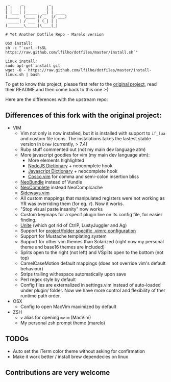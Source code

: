      _     _           _
    | |   | |         | |
    | |___| |_____  __| | ____
    |_____  (____ |/ _  |/ ___)
     _____| / ___ ( (_| | |
    (_______\_____|\____|_|

    # Yet Another Dotfile Repo - Marelo version

    OSX install:
    sh -c "`curl -fsSL https://raw.github.com/lfilho/dotfiles/master/install.sh`"

    Linux install:
    sudo apt-get install git
    wget -O - https://raw.github.com/lfilho/dotfiles/master/install-linux.sh | bash

To get to know this project, please first refer to the [original project](https://github.com/skwp/dotfiles), read their README and then come back to this one :-)

Here are the differences with the upstream repo:

## Differences of this fork with the original project:
  * VIM
    * Vim not only is now installed, but it is installed with support to `if_lua` and custom file icons. The instalations takes the lastest stable version in `brew` (currently, > 7.4)
    * Ruby stuff commented out (not my main dev language atm)
    * More javascript goodies for vim (my main dev language atm):
      * More elements highlighted
      * [NodeJS Dictionary](http://github.com/guileen/vim-node) + neocomplete hook
      * [Javascript Dictionary](https://raw.github.com/cooldaemon/myhome/master/.vim/dict/javascript.dict) + neocomplete hook
      * [Cosco.vim](http://github.com/lfilho/cosco.vim) for comma and semi-colon insertion bliss
    * [NeoBundle](https://github.com/Shougo/neobundle.vim) instead of Vundle
    * [NeoComplete](https://github.com/Shougo/neocomplete.vim) instead NeoComplcache
    * [Sideways.vim](https://github.com/AndrewRadev/sideways.vim)
    * All custom mappings that manipulated registers were not working as YR was overriding them (for eg. `Y`). Now it works.
    * "Stop visual paste insanity" now works
    * Custom keymaps for a specif plugin live on its config file, for easier finding.
    * [Unite](https://github.com/Shougo/unite.vim) (which got rid of CtrlP, LustyJuggler and Ag)
    * Support for [project/folder specific .vimrc configuration](https://github.com/MarcWeber/vim-addon-local-vimrc)
    * Support for Mustache templating system
    * Support for other vim themes than Solarized (right now my personal theme and base16 themes are included)
    * Splits open to the right (not left) and VSplits open to the bottom (not top)
    * CamelCaseMotion default mappings (does not override vim's default behaviour)
    * Strips trailing withespace automatically upon save
    * Perl regex style by default
    * Config files are externalized in settings.vim instead of auto-loaded under plugin/ folder. Now we have more control and flexibility of ther runtime path order.
  * OSX
    * Config to open MacVim maximized by default
  * ZSH
    * `v` alias for opening `mvim` (MacVim)
    * My personal zsh prompt theme (marelo)

## TODOs
  * Auto set the iTerm color theme without asking for confirmation
  * Make it work better / install brew dependecies on linux

## Contributions are very welcome
